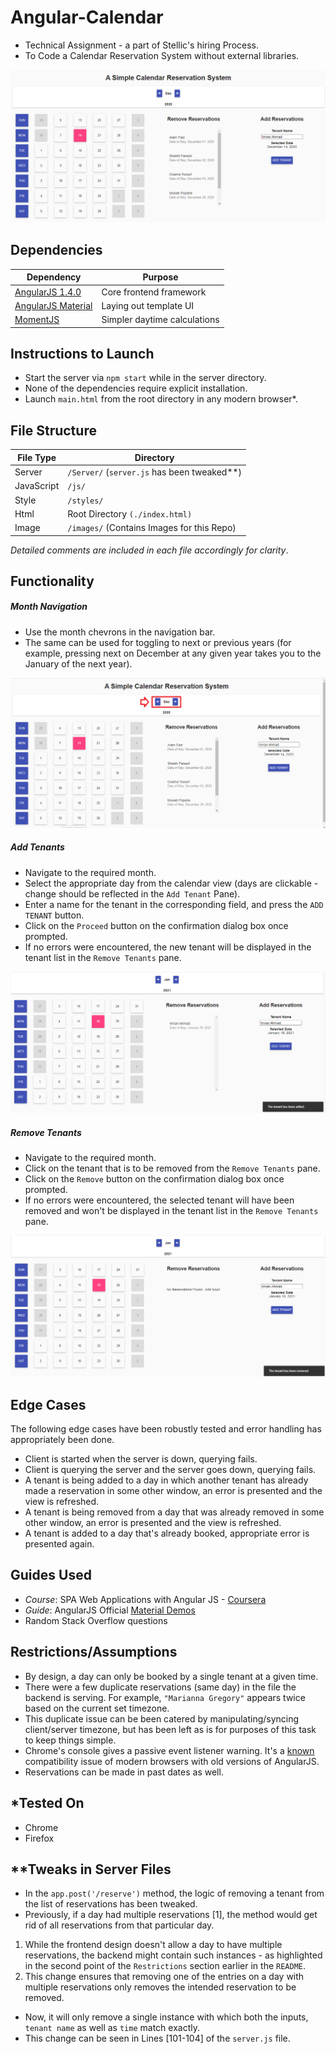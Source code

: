 # Angular-Calendar

- Technical Assignment - a part of Stellic's hiring Process.
- To Code a Calendar Reservation System without external libraries.

![Main View](./images/main.png)

## Dependencies

Dependency | Purpose
-- | --
[AngularJS 1.4.0](https://code.angularjs.org/1.4.0/) | Core frontend framework
[AngularJS Material](https://material.angularjs.org/latest/) | Laying out template UI
[MomentJS](https://momentjs.com/) | Simpler daytime calculations

## Instructions to Launch

- Start the server via `npm start` while in the server directory.
- None of the dependencies require explicit installation.
- Launch `main.html` from the root directory in any modern browser*.

## File Structure

File Type | Directory
-- | --
Server | `/Server/` (`server.js` has been tweaked**)
JavaScript | `/js/` 
Style | `/styles/` 
Html | Root Directory `(./index.html)`
Image | `/images/` (Contains Images for this Repo)

*Detailed comments are included in each file accordingly for clarity*. 

## Functionality

##### Month Navigation

- Use the month chevrons in the navigation bar.
- The same can be used for toggling to next or previous years (for example, pressing next on December at any given year takes you to the January of the next year).

![Navigation Pane](./images/navigation.png)

##### Add Tenants

- Navigate to the required month.
- Select the appropriate day from the calendar view (days are clickable - change should be reflected in the `Add Tenant` Pane).
- Enter a name for the tenant in the corresponding field, and press the `ADD TENANT` button.
- Click on the `Proceed` button on the confirmation dialog box once prompted.
- If no errors were encountered, the new tenant will be displayed in the tenant list in the `Remove Tenants` pane.

![Add Tenants](./images/add.png)

##### Remove Tenants

- Navigate to the required month.
- Click on the tenant that is to be removed from the `Remove Tenants` pane.
- Click on the `Remove` button on the confirmation dialog box once prompted.
- If no errors were encountered, the selected tenant will have been removed and won't be displayed in the tenant list in the `Remove Tenants` pane.

![Remove Tenants](./images/remove.png)

## Edge Cases

The following edge cases have been robustly tested and error handling has appropriately been done.

- Client is started when the server is down, querying fails.
- Client is querying the server and the server goes down, querying fails.
- A tenant is being added to a day in which another tenant has already made a reservation in some other window, an error is presented and the view is refreshed.
- A tenant is being removed from a day that was already removed in some other window, an error is presented and the view is refreshed.
- A tenant is added to a day that's already booked, appropriate error is presented again.

## Guides Used

- *Course*: SPA Web Applications with Angular JS - [Coursera](https://www.coursera.org/learn/single-page-web-apps-with-angularjs/home/welcome)
- *Guide*: AngularJS Official [Material Demos](https://material.angularjs.org/1.1.22/demo) 
- Random Stack Overflow questions


## Restrictions/Assumptions

- By design, a day can only be booked by a single tenant at a given time.
- There were a few duplicate reservations (same day) in the file the backend is serving. For example, `"Marianna Gregory"` appears twice based on the current set  timezone. 
- This duplicate issue can be been catered by manipulating/syncing client/server timezone, but has been left as is for purposes of this task to keep things simple.
- Chrome's console gives a passive event listener warning. It's a [known](https://github.com/angular/angular.js/issues/15901) compatibility issue of modern browsers with old versions of AngularJS.
- Reservations can be made in past dates as well.

## *Tested On
- Chrome
- Firefox

## **Tweaks in Server Files

- In the `app.post('/reserve')` method, the logic of removing a tenant from the list of reservations has been tweaked.
- Previously, if a day had multiple reservations [1], the method would get rid of all reservations from that particular day.
1.  While the frontend design doesn't allow a day to have multiple reservations, the backend might contain such instances - as highlighted in the second point of the `Restrictions` section earlier in the `README`.
1. This change ensures that removing one of the entries on a day with multiple reservations only removes the intended reservation to be removed.
- Now, it will only remove a single instance with which both the inputs, `tenant name` as well as `time` match exactly.
- This change can be seen in Lines [101-104] of the `server.js` file.
